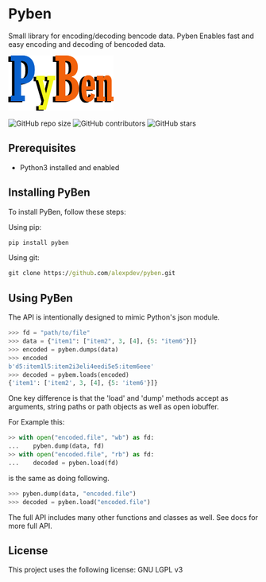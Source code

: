 # Pyben

Small library for encoding/decoding bencode data.
Pyben Enables fast and easy encoding and decoding of bencoded data.

![PyBen](./assets/pyben.png)

![GitHub repo size](https://img.shields.io/github/repo-size/alexpdev/pyben)
![GitHub contributors](https://img.shields.io/github/license/alexpdev/pyben)
![GitHub stars](https://img.shields.io/badge/rating-99-green)

## Prerequisites

* Python3 installed and enabled

## Installing PyBen

To install PyBen, follow these steps:

Using pip:

```bash
pip install pyben
```

Using git:

```cmd
git clone https://github.com/alexpdev/pyben.git
```

## Using PyBen

The API is intentionally designed to mimic Python's json module.

```python
>>> fd = "path/to/file"
>>> data = {"item1": ["item2", 3, [4], {5: "item6"}]}
>>> encoded = pyben.dumps(data)
>>> encoded
b'd5:item1l5:item2i3eli4eedi5e5:item6eee'
>>> decoded = pybem.loads(encoded)
{'item1': ['item2', 3, [4], {5: 'item6'}]}
```

One key difference is that the 'load' and 'dump' methods accept as arguments,
string paths or path objects as well as open iobuffer.

For Example this:

```python
>> with open("encoded.file", "wb") as fd:
...    pyben.dump(data, fd)
>> with open("encoded.file", "rb") as fd:
...    decoded = pyben.load(fd)
```

is the same as doing following.

```python
>>> pyben.dump(data, "encoded.file")
>>> decoded = pyben.load("encoded.file")
```

The full API includes many other functions and classes as well.
See docs for more full API.

## License

This project uses the following license: GNU LGPL v3
